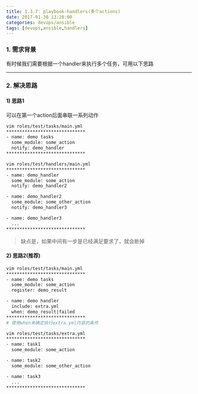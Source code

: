 ```yaml
---
title: 1.3.7: playbook-handlers(多个actions)
date: 2017-01-30 13:28:00
categories: devops/ansible
tags: [devops,ansible,handlers]
---
```


### 1. 需求背景
有时候我们需要根据一个handler来执行多个任务，可用以下思路

---

### 2. 解决思路
#### 1) 思路1
可以在第一个action后面串联一系列动作
``` bash
vim roles/test/tasks/main.yml
******************************
- name: demo tasks
  some_module: some_action
  notify: demo_handler
******************************

vim roles/test/handlers/main.yml
******************************
- name: demo_handler
  some_module: some_action
  notify: demo_handler2

- name: demo_handler2
  some_module: some_other_action
  notify: demo_handler3

- name: demo_handler3
  ...
******************************
```
> 缺点是，如果中间有一步是已经满足要求了，就会断掉

#### 2) 思路2(推荐)
``` bash
vim roles/test/tasks/main.yml
******************************
- name: demo tasks
  some_module: some_action
  register: demo_result

- name: demo handler
  include: extra.yml
  when: demo_result|failed
******************************
# 使用when来确定执行extra.yml内容的条件

vim roles/test/tasks/extra.yml
******************************
- name: task1
  some_module: some_action

- name: task2
  some_module: some_other_action

- name: task3
  ...
******************************
```
